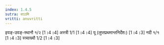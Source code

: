 ```yaml
---
index: 1.4.5
sutra: वाऽऽमि
vritti: anuvritti
---
```


इयङ्-उवङ्-स्थानौ १/२ [1।4।4] अस्त्री 1/1 [1।4।4] यू (लुप्तप्रथमान्तनिर्देश:) [1।4।3]  नदी १/१ [1।4।3] स्त्र्याख्यौ 1/2 [1।4।3]